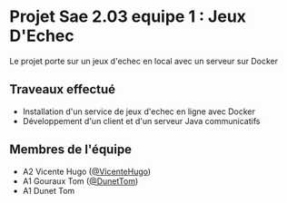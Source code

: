 # Projet Sae 2.03 equipe 1 : Jeux D'Echec
Le projet porte sur un jeux d'echec en local avec un serveur sur Docker

## Traveaux effectué
* Installation d'un service de jeux d'echec en ligne avec Docker
* Développement d'un client et d'un serveur Java communicatifs

## Membres de l'équipe
* A2 Vicente Hugo ([@VicenteHugo](https://github.com/VicenteHugo))
* A1 Gouraux Tom ([@DunetTom](https://github.com/Oridoshi))
* A1 Dunet Tom